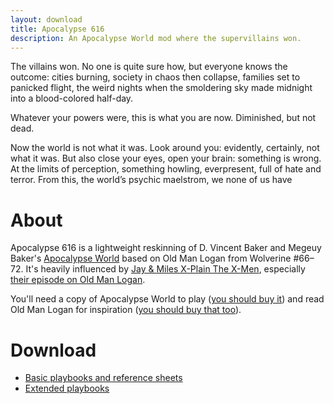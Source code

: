 ```yaml
---
layout: download
title: Apocalypse 616
description: An Apocalypse World mod where the supervillains won.
---
```

The villains won. No one is quite sure how, but everyone knows the outcome: cities burning, society in chaos then collapse, families set to panicked flight, the weird nights when the smoldering sky made midnight into a blood-colored half-day.

Whatever your powers were, this is what you are now. Diminished, but not dead.

Now the world is not what it was. Look around you: evidently, certainly, not what it was. But also close your eyes, open your brain: something is wrong. At the limits of perception, something howling, everpresent, full of hate and terror. From this, the world’s psychic maelstrom, we none of us have

# About
Apocalypse 616 is a lightweight reskinning of D. Vincent Baker and Megeuy Baker's [Apocalypse World](http://apocalypse-world.com/) based on Old Man Logan from Wolverine #66–72. It's heavily influenced by [Jay & Miles X-Plain The X-Men](http://www.xplainthexmen.com/), especially [their episode on Old Man Logan](http://www.xplainthexmen.com/2017/03/149-panning-for-callbacks/).

You'll need a copy of Apocalypse World to play ([you should buy it](http://apocalypse-world.com/)) and read Old Man Logan for inspiration ([you should buy that too](http://amzn.to/2n8Hzxm)).

# Download
- [Basic playbooks and reference sheets](https://drive.google.com/open?id=0B8_Fz4m5hcoiLTVfbzVSUFlMNVk)
- [Extended playbooks](https://drive.google.com/open?id=0B8_Fz4m5hcoiLTdhNUk5MHZQbWs)
